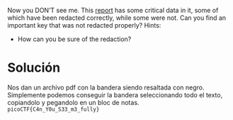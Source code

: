 Now you DON’T see me. This [report](https://artifacts.picoctf.net/c/84/Financial_Report_for_ABC_Labs.pdf) has some critical data in it, some of which have been redacted correctly, while some were not. Can you find an important key that was not redacted properly?
Hints:
- How can you be sure of the redaction?
# Solución

Nos dan un archivo pdf con la bandera siendo resaltada con negro. Simplemente podemos conseguir la bandera seleccionando todo el texto, copiandolo y pegandolo en un bloc de notas.
`picoCTF{C4n_Y0u_S33_m3_fully}`